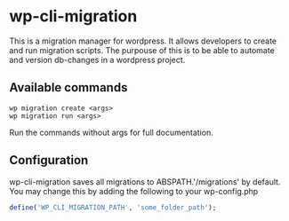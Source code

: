 # wp-cli-migration

This is a migration manager for wordpress. It allows developers to create and run migration scripts.
The purpouse of this is to be able to automate and version db-changes in a wordpress project.

## Available commands
```
wp migration create <args>
wp migration run <args>
````

Run the commands without args for full documentation.

## Configuration

wp-cli-migration saves all migrations to ABSPATH.'/migrations' by default. You may change this by adding the following to your wp-config.php
```php
define('WP_CLI_MIGRATION_PATH', 'some_folder_path');
```
